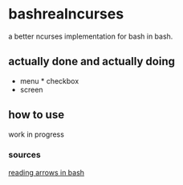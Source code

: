 # bashrealncurses
a better ncurses implementation for bash in bash.

## actually done and actually doing
* menu
        * checkbox
* screen

## how to use

work in progress

### sources

[reading arrows in bash](https://unix.stackexchange.com/questions/179191/bashscript-to-detect-right-arrow-key-being-pressed)